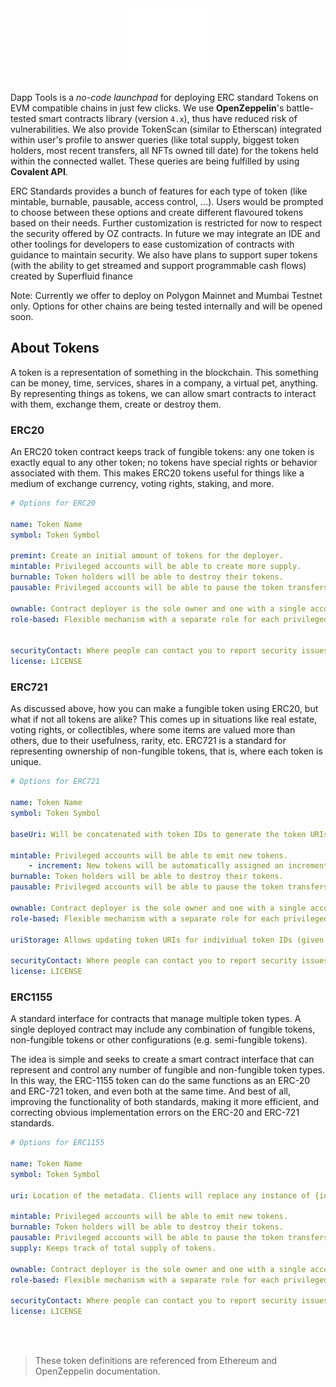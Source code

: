 <div align="center">
    <img src="./public/logo-white.svg" height="100" style="margin:auto;"/>
</div>
<br>

Dapp Tools is a *no-code launchpad* for deploying ERC standard Tokens on EVM compatible chains in just few clicks. We use **OpenZeppelin**'s battle-tested smart contracts library (version `4.x`), thus have reduced risk of vulnerabilities. We also provide TokenScan (similar to Etherscan) integrated within user's profile to answer queries (like total supply, biggest token holders, most recent transfers, all NFTs owned till date) for the tokens held within the connected wallet. These queries are being fulfilled by using **Covalent API**.

ERC Standards provides a bunch of features for each type of token (like mintable, burnable, pausable, access control, ...). Users would be prompted to choose between these options and create different flavoured tokens based on their needs. Further customization is restricted for now to respect the security offered by OZ contracts. In future we may integrate an IDE and other toolings for developers to ease customization of contracts with guidance to maintain security. We also have plans to support super tokens (with the ability to get streamed and support programmable cash flows) created by Superfluid finance

Note: Currently we offer to deploy on Polygon Mainnet and Mumbai Testnet only. Options for other chains are being tested internally and will be opened soon.

## About Tokens

A token is a representation of something in the blockchain. This something can be money, time, services, shares in a company, a virtual pet, anything. By representing things as tokens, we can allow smart contracts to interact with them, exchange them, create or destroy them.

### ERC20

An ERC20 token contract keeps track of fungible tokens: any one token is exactly equal to any other token; no tokens have special rights or behavior associated with them. This makes ERC20 tokens useful for things like a medium of exchange currency, voting rights, staking, and more.

```yaml
# Options for ERC20

name: Token Name
symbol: Token Symbol

premint: Create an initial amount of tokens for the deployer.
mintable: Privileged accounts will be able to create more supply.
burnable: Token holders will be able to destroy their tokens.
pausable: Privileged accounts will be able to pause the token transfers, applicable for all or none.

ownable: Contract deployer is the sole owner and one with a single account authorized for all privileged actions.
role-based: Flexible mechanism with a separate role for each privileged action. Contract deployer by default have all the roles. A role can have many authorized accounts and can be granted by the contract deployer only.


securityContact: Where people can contact you to report security issues. Will only be visible if contract metadata is verified.
license: LICENSE
```

### ERC721

As discussed above, how you can make a fungible token using ERC20, but what if not all tokens are alike? This comes up in situations like real estate, voting rights, or collectibles, where some items are valued more than others, due to their usefulness, rarity, etc. ERC721 is a standard for representing ownership of non-fungible tokens, that is, where each token is unique.

```yaml
# Options for ERC721

name: Token Name
symbol: Token Symbol

baseUri: Will be concatenated with token IDs to generate the token URIs.

mintable: Privileged accounts will be able to emit new tokens.
    - increment: New tokens will be automatically assigned an incremental id.
burnable: Token holders will be able to destroy their tokens.
pausable: Privileged accounts will be able to pause the token transfers, applicable for all or none.

ownable: Contract deployer is the sole owner and one with a single account authorized for all privileged actions.
role-based: Flexible mechanism with a separate role for each privileged action. Contract deployer by default have all the roles. A role can have many authorized accounts and can be granted by the contract deployer only.

uriStorage: Allows updating token URIs for individual token IDs (given at the time of minting). Note that if baseUri is provided, then tokenUri will be a concatenated result of both ("[baseUri][uri]").

securityContact: Where people can contact you to report security issues. Will only be visible if contract metadata is verified.
license: LICENSE
```

### ERC1155

A standard interface for contracts that manage multiple token types. A single deployed contract may include any combination of fungible tokens, non-fungible tokens or other configurations (e.g. semi-fungible tokens).

The idea is simple and seeks to create a smart contract interface that can represent and control any number of fungible and non-fungible token types. In this way, the ERC-1155 token can do the same functions as an ERC-20 and ERC-721 token, and even both at the same time. And best of all, improving the functionality of both standards, making it more efficient, and correcting obvious implementation errors on the ERC-20 and ERC-721 standards.

```yaml
# Options for ERC1155

name: Token Name
symbol: Token Symbol

uri: Location of the metadata. Clients will replace any instance of {id} in this string with the tokenId. (Here it is assumed that storage is centralized and using protocols like HTTP instead of IPFS)

mintable: Privileged accounts will be able to emit new tokens.
burnable: Token holders will be able to destroy their tokens.
pausable: Privileged accounts will be able to pause the token transfers, applicable for all or none.
supply: Keeps track of total supply of tokens.

ownable: Contract deployer is the sole owner and one with a single account authorized for all privileged actions.
role-based: Flexible mechanism with a separate role for each privileged action. Contract deployer by default have all the roles. A role can have many authorized accounts and can be granted by the contract deployer only.

securityContact: Where people can contact you to report security issues. Will only be visible if contract metadata is verified.
license: LICENSE
```

<br>
<br>

> These token definitions are referenced from Ethereum and OpenZeppelin documentation.
